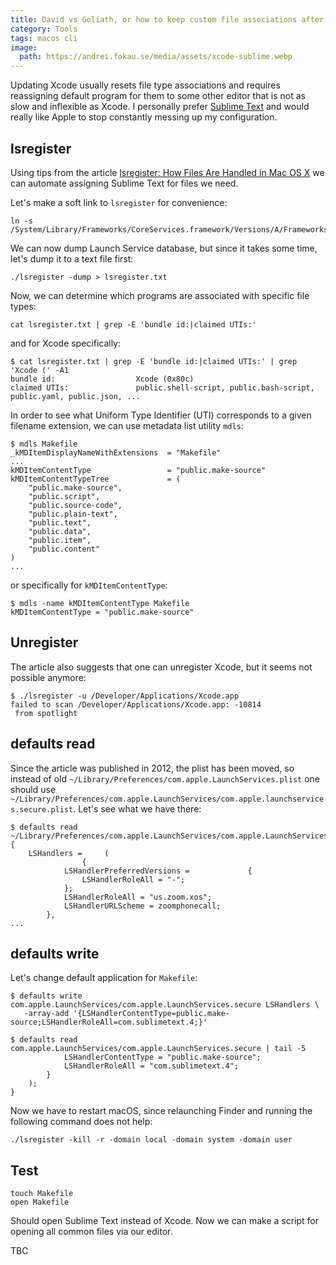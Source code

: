 ```yaml
---
title: David vs Goliath, or how to keep custom file associations after each Xcode update
category: Tools
tags: macos cli
image:
  path: https://andrei.fokau.se/media/assets/xcode-sublime.webp
---
```


Updating Xcode usually resets file type associations and requires reassigning default 
program for them to some other editor that is not as slow and inflexible as Xcode. 
I personally prefer [Sublime Text](https://www.sublimetext.com) and would really like Apple 
to stop constantly messing up my configuration.

## lsregister

Using tips from the article [lsregister: How Files Are Handled in Mac OS X](https://krypted.com/mac-security/lsregister-associating-file-types-in-mac-os-x/) we can automate assigning 
Sublime Text for files we need.

Let's make a soft link to `lsregister` for convenience:

```shell
ln -s /System/Library/Frameworks/CoreServices.framework/Versions/A/Frameworks/LaunchServices.framework/Versions/A/Support/lsregister
```

We can now dump Launch Service database, but since it takes some time, let's dump it to a text file first:

```shell
./lsregister -dump > lsregister.txt  
```

Now, we can determine which programs are associated with specific file types: 

```shell
cat lsregister.txt | grep -E 'bundle id:|claimed UTIs:'
```

and for Xcode specifically:

```shell
$ cat lsregister.txt | grep -E 'bundle id:|claimed UTIs:' | grep 'Xcode (' -A1
bundle id:                  Xcode (0x80c)
claimed UTIs:               public.shell-script, public.bash-script, public.yaml, public.json, ...
```

In order to see what Uniform Type Identifier (UTI) corresponds to a given filename extension, 
we can use metadata list utility `mdls`:

```shell
$ mdls Makefile
_kMDItemDisplayNameWithExtensions  = "Makefile"
...
kMDItemContentType                 = "public.make-source"
kMDItemContentTypeTree             = (
    "public.make-source",
    "public.script",
    "public.source-code",
    "public.plain-text",
    "public.text",
    "public.data",
    "public.item",
    "public.content"
)
...
```

or specifically for `kMDItemContentType`:

```shell
$ mdls -name kMDItemContentType Makefile
kMDItemContentType = "public.make-source"
```

## Unregister

The article also suggests that one can unregister Xcode, but it seems not possible anymore:

```shell
$ ./lsregister -u /Developer/Applications/Xcode.app
failed to scan /Developer/Applications/Xcode.app: -10814
 from spotlight
```

## defaults read

Since the article was published in 2012, the plist has been moved, so instead of old `~/Library/Preferences/com.apple.LaunchServices.plist` one should use `~/Library/Preferences/com.apple.LaunchServices/com.apple.launchservices.secure.plist`. Let's see what we have there:

```shell
$ defaults read ~/Library/Preferences/com.apple.LaunchServices/com.apple.LaunchServices.secure.plist
{
    LSHandlers =     (
                {
            LSHandlerPreferredVersions =             {
                LSHandlerRoleAll = "-";
            };
            LSHandlerRoleAll = "us.zoom.xos";
            LSHandlerURLScheme = zoomphonecall;
        },
...
```

## defaults write

Let's change default application for `Makefile`:

```shell
$ defaults write com.apple.LaunchServices/com.apple.LaunchServices.secure LSHandlers \
   -array-add '{LSHandlerContentType=public.make-source;LSHandlerRoleAll=com.sublimetext.4;}'

$ defaults read com.apple.LaunchServices/com.apple.LaunchServices.secure | tail -5
            LSHandlerContentType = "public.make-source";
            LSHandlerRoleAll = "com.sublimetext.4";
        }
    );
}
```

Now we have to restart macOS, since relaunching Finder and running the following command does not help:

```shell
./lsregister -kill -r -domain local -domain system -domain user
```

## Test

```shell
touch Makefile
open Makefile
```

Should open Sublime Text instead of Xcode. Now we can make a script for opening all common files via our editor.

TBC
